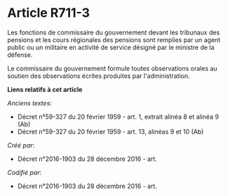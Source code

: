 # Article R711-3

Les fonctions de commissaire du gouvernement devant les tribunaux des pensions et les cours régionales des pensions sont
remplies par un agent public ou un militaire en activité de service désigné par le ministre de la défense.

Le commissaire du gouvernement formule toutes observations orales au soutien des observations écrites produites par
l'administration.

**Liens relatifs à cet article**

_Anciens textes_:

  - Décret n°59-327 du 20 février 1959 - art. 1, extrait alinéa 8 et alinéa 9 (Ab)
  - Décret n°59-327 du 20 février 1959 - art. 13, alinéas 9 et 10 (Ab)

_Créé par_:

  - Décret n°2016-1903 du 28 décembre 2016 - art.

_Codifié par_:

  - Décret n°2016-1903 du 28 décembre 2016 - art.
